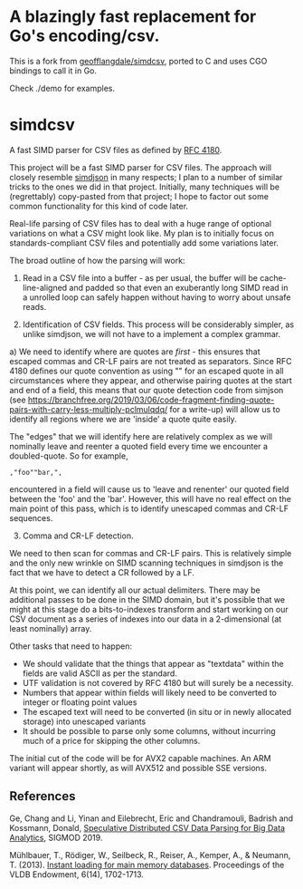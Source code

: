 # A blazingly fast replacement for Go's encoding/csv.

This is a fork from [geofflangdale/simdcsv](https://github.com/geofflangdale/simdcsv), ported to C and uses CGO bindings to call it in Go.

Check ./demo for examples.

# simdcsv

A fast SIMD parser for CSV files as defined by [RFC 4180](https://tools.ietf.org/html/rfc4180).

This project will be a fast SIMD parser for CSV files. The approach will closely resemble [simdjson](https://github.com/lemire/simdjson) in many respects; I plan to a number of similar tricks to the ones we did in that project. Initially, many techniques will be (regrettably) copy-pasted from that project; I hope to factor out some common functionality for this kind of code later.

Real-life parsing of CSV files has to deal with a huge range of optional variations on what a CSV might look like. My plan is to initially focus on standards-compliant CSV files and potentially add some variations later.

The broad outline of how the parsing will work:

1. Read in a CSV file into a buffer - as per usual, the buffer will be cache-line-aligned and padded so that even an exuberantly long SIMD read in a unrolled loop can safely happen without having to worry about unsafe reads.

2. Identification of CSV fields. This process will be considerably simpler, as unlike simdjson, we will not have to a implement a complex grammar.

a) We need to identify where are quotes are _first_ - this ensures that escaped commas and CR-LF pairs are not treated as separators. Since RFC 4180 defines our quote convention as using "" for an escaped quote in all circumstances where they appear, and otherwise pairing quotes at the start and end of a field, this means that our quote detection code from simjson (see https://branchfree.org/2019/03/06/code-fragment-finding-quote-pairs-with-carry-less-multiply-pclmulqdq/ for a write-up) will allow us to identify all regions where we are 'inside' a quote quite easily.

The "edges" that we will identify here are relatively complex as we will nominally leave and reenter a quoted field every time we encounter a doubled-quote. So for example,

```
,"foo""bar,",
```

encountered in a field will cause us to 'leave and renenter' our quoted field between the 'foo' and the 'bar'. However, this will have no real effect on the main point of this pass, which is to identify unescaped commas and CR-LF sequences.

3. Comma and CR-LF detection.

We need to then scan for commas and CR-LF pairs. This is relatively simple and the only new wrinkle on SIMD scanning techniques in simdjson is the fact that we have to detect a CR followed by a LF.

At this point, we can identify all our actual delimiters. There may be additional passes to be done in the SIMD domain, but it's possible that we might at this stage do a bits-to-indexes transform and start working on our CSV document as a series of indexes into our data in a 2-dimensional (at least nominally) array.

Other tasks that need to happen:

- We should validate that the things that appear as "textdata" within the fields are valid ASCII as per the standard.
- UTF validation is not covered by RFC 4180 but will surely be a necessity.
- Numbers that appear within fields will likely need to be converted to integer or floating point values
- The escaped text will need to be converted (in situ or in newly allocated storage) into unescaped variants
- It should be possible to parse only some columns, without incurring much of a price for skipping the other columns.

The initial cut of the code will be for AVX2 capable machines. An ARM variant will appear shortly, as will AVX512 and possible SSE versions.

## References

Ge, Chang and Li, Yinan and Eilebrecht, Eric and Chandramouli, Badrish and Kossmann, Donald, [Speculative Distributed CSV Data Parsing for Big Data Analytics](https://www.microsoft.com/en-us/research/publication/speculative-distributed-csv-data-parsing-for-big-data-analytics/), SIGMOD 2019.

Mühlbauer, T., Rödiger, W., Seilbeck, R., Reiser, A., Kemper, A., & Neumann, T. (2013). [Instant loading for main memory databases](https://pdfs.semanticscholar.org/a1b0/67fc941d6727169ec18a882080fa1f074595.pdf). Proceedings of the VLDB Endowment, 6(14), 1702-1713.
